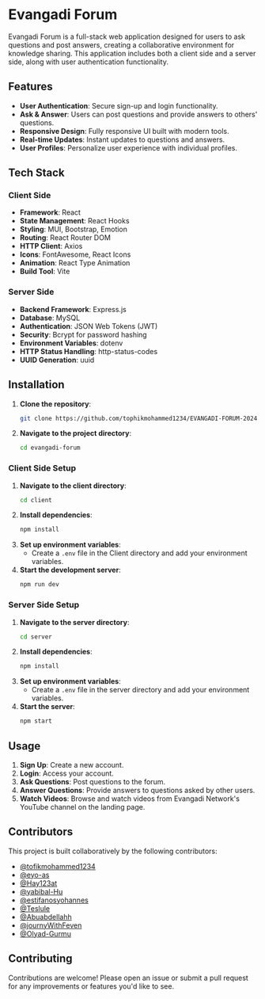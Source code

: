 
# Evangadi Forum

Evangadi Forum is a full-stack web application designed for users to ask questions and post answers, creating a collaborative environment 
for knowledge sharing. This application includes both a client side and a server side, along with user authentication functionality.

## Features

- **User Authentication**: Secure sign-up and login functionality.
- **Ask & Answer**: Users can post questions and provide answers to others' questions.
- **Responsive Design**: Fully responsive UI built with modern tools.
- **Real-time Updates**: Instant updates to questions and answers.
- **User Profiles**: Personalize user experience with individual profiles.

## Tech Stack

### Client Side

- **Framework**: React
- **State Management**: React Hooks
- **Styling**: MUI, Bootstrap, Emotion
- **Routing**: React Router DOM
- **HTTP Client**: Axios
- **Icons**: FontAwesome, React Icons
- **Animation**: React Type Animation
- **Build Tool**: Vite

### Server Side

- **Backend Framework**: Express.js
- **Database**: MySQL
- **Authentication**: JSON Web Tokens (JWT)
- **Security**: Bcrypt for password hashing
- **Environment Variables**: dotenv
- **HTTP Status Handling**: http-status-codes
- **UUID Generation**: uuid

## Installation

1. **Clone the repository**:
    ```bash
    git clone https://github.com/tophikmohammed1234/EVANGADI-FORUM-2024.git
    ```
2. **Navigate to the project directory**:
    ```bash
    cd evangadi-forum
    ```

### Client Side Setup

1. **Navigate to the client directory**:
    ```bash
    cd client
    ```
2. **Install dependencies**:
    ```bash
    npm install
    ```
3. **Set up environment variables**:
    - Create a `.env` file in the Client directory and add your environment variables.
4. **Start the development server**:
    ```bash
    npm run dev
    ```

### Server Side Setup

1. **Navigate to the server directory**:
    ```bash
    cd server
    ```
2. **Install dependencies**:
    ```bash
    npm install
    ```
3. **Set up environment variables**:
    - Create a `.env` file in the server directory and add your environment variables.
4. **Start the server**:
    ```bash
    npm start
    ```

## Usage

1. **Sign Up**: Create a new account.
2. **Login**: Access your account.
3. **Ask Questions**: Post questions to the forum.
4. **Answer Questions**: Provide answers to questions asked by other users.
5. **Watch Videos**: Browse and watch videos from Evangadi Network's YouTube channel on the landing page.

## Contributors

This project is built collaboratively by the following contributors:

- [@tofikmohammed1234](https://github.com/tofikmohammed1234)
- [@eyo-as](https://github.com/eyo-as)
- [@Hay123at](https://github.com/Hay123at)
- [@yabibal-Hu](https://github.com/yabibal-Hu)
- [@estifanosyohannes](https://github.com/estifanosyohannes)
- [@Teslule](https://github.com/Teslule)
- [@Abuabdellahh](https://github.com/Abuabdellahh)
- [@journyWithFeven](https://github.com/journyWithFeven)
- [@Olyad-Gurmu](https://github.com/Olyad-Gurmu)

## Contributing

Contributions are welcome! Please open an issue or submit a pull request for any improvements or features you'd like to see.
